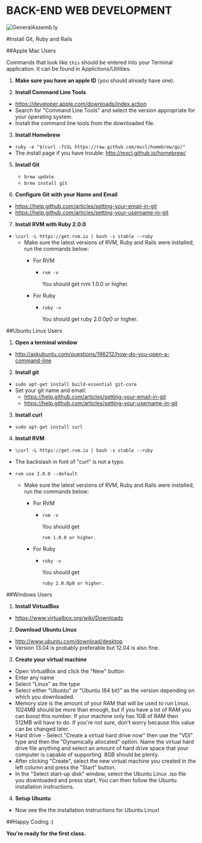 BACK-END WEB DEVELOPMENT
============================

![GeneralAssemb.ly](https://github.com/generalassembly/ga-ruby-on-rails-for-devs/raw/master/images/ga.png "GeneralAssemb.ly")


#Install Git, Ruby and Rails

##Apple Mac Users 

Commands that look like ```this``` should be entered into your Terminal
application. It can be found in Applictions/Utilities.

1.	__Make sure you have an apple ID__ (you should already have one). 

2. __Install Command Line Tools__
  * https://developer.apple.com/downloads/index.action
  * Search for "Command Line Tools" and select the version appropriate
    for your operating system.
  * Install the command line tools from the downloaded file.

3. __Install Homebrew__
  * ```ruby -e "$(curl -fsSL https://raw.github.com/mxcl/homebrew/go)"```
  * The install page if you have trouble: http://mxcl.github.io/homebrew/

5.	__Install Git__
	*	```brew update```
	*	```brew install git```

6.	__Configure Git with your Name and Email__
  * https://help.github.com/articles/setting-your-email-in-git
  * https://help.github.com/articles/setting-your-username-in-git

7.	__Install RVM with Ruby 2.0.0__
  * ```\curl -L https://get.rvm.io | bash -s stable --ruby```
	*	Make sure the latest versions of RVM, Ruby and Rails were installed, run the commands below:
		*	For RVM
			*	```rvm -v```
				
				You should get rvm 1.0.0 or higher.
		* 	For Ruby

			*	```ruby -v```
			
				You should get ruby 2.0.0p0 or higher.

##Ubuntu Linux Users

1. __Open a terminal window__
  * http://askubuntu.com/questions/196212/how-do-you-open-a-command-line

2. __Install git__
  * ```sudo apt-get install build-essential git-core```
  * Set your git name and email:
    * https://help.github.com/articles/setting-your-email-in-git
    * https://help.github.com/articles/setting-your-username-in-git

3. __Install curl__
  * ```sudo apt-get install curl```

4. __Install RVM__
  * ```\curl -L https://get.rvm.io | bash -s stable --ruby```
  * The backslash in font of "curl" is not a typo.
  * ```rvm use 2.0.0 --default```

	*	Make sure the latest versions of RVM, Ruby and Rails were installed, run the commands below:
		*	For RVM
			*	```rvm -v```
				
				You should get 

					rvm 1.0.0 or higher.
		* 	For Ruby

			*	```ruby -v```
			
				You should get 

					ruby 2.0.0p0 or higher.

##Windows Users

1. __Install VirtualBox__
  * https://www.virtualbox.org/wiki/Downloads

2. __Download Ubuntu Linux__
  * http://www.ubuntu.com/download/desktop
  * Version 13.04 is probably preferable but 12.04 is also fine.

3. __Create your virtual machine__
  * Open VirtualBox and click the "New" button
  * Enter any name
  * Select "Linux" as the type
  * Select either "Ubuntu" or "Ubuntu (64 bit)" as the version depending on
    which you downloaded.
  * Memory size is the amount of your RAM that will be used to run
    Linux. 1024MB should be more than enough, but if you have a lot of
    RAM you can boost this number. If your machine only has 1GB of RAM
    then 512MB will have to do. If you're not sure, don't worry because
    this value can be changed later.
  * Hard drive - Select "Create a virtual hard drive now" then use the
    "VDI" type and then the "Dynamically allocated" option. Name the
    virtual hard drive file anything and select an amount of hard drive
    space that your computer is capable of supporting. 8GB should be plenty.
  * After clicking "Create", select the new virtual machine you created
    in the left column and press the "Start" button.
  * In the "Select start-up disk" window, select the Ubuntu Linux .iso
    file you downloaded and press start. You can then follow the Ubuntu
    installation instructions.

4. __Setup Ubuntu__
  * Now see the the installation instructions for Ubuntu Linux!

##Happy Coding :)

__You're ready for the first class.__
